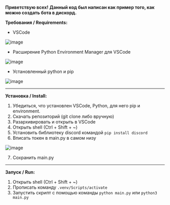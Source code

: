 **Приветствую всех!**
__Данный код был написан как пример того, как можно создать бота в дискорд.__

**Требования / Requirements:**

- VSCode

![image](https://github.com/fiseyy/discord.economics.bot/assets/130793948/7a46e353-b003-4a5f-9f21-e315d651f91d)

- Расширение Python Environment Manager для VSCode

![image](https://github.com/fiseyy/discord.economics.bot/assets/130793948/28ff9718-2d15-4da0-9fb3-06b4d9faa532)

- Установленный python и pip

![image](https://github.com/fiseyy/discord.economics.bot/assets/130793948/a2253f6c-71e0-4cfc-a1fa-c188d1d50f9d)


--------------------------

**Установка / Install:**

1. Убедиться, что установлен VSCode, Python, для него pip и environment.
2. Скачать репозиторий (git clone либо вручную)
3. Разархивировать и открыть в VSCode
4. Открыть shell (Ctrl + Shift + ~)
5. Установить библиотеку discord командой ```pip install discord```
6. Вписать токен в main.py в самом низу

![image](https://github.com/fiseyy/discord.economics.bot/assets/130793948/d0780c96-8aab-4913-b73e-eaf516f4acaa)

7. Сохранить main.py

--------------------------

**Запуск / Run:**
1. Открыть shell (Ctrl + Shift + ~)
2. Прописать команду ```.venv/Scripts/activate```
3. Запустить скрипт с помощью команды ```python main.py``` или ```python3 main.py```

